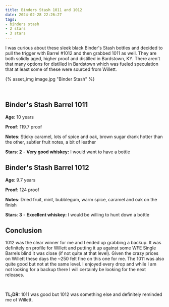 ```yaml
---
title: Binders Stash 1011 and 1012
date: 2024-02-28 22:26:27
tags:
- binders stash
- 2 stars
- 3 stars
---
```


I was curious about these sleek black Binder's Stash bottles and decided to pull the trigger with Barrel #1012 and then grabbed 1011 as well. They are both solidly aged, higher proof and distilled in Bardstown, KY. There aren't that many options for distilled in Bardstown which was fueled speculation that at least some of these were sourced from Willett.

{% asset_img image.jpg "Binder Stash" %}

&nbsp;

## Binder's Stash Barrel 1011

**Age**: 10 years

**Proof**: 119.7 proof

**Notes**: Sticky caramel, lots of spice and oak, brown sugar drank hotter than the other, subtler fruit notes, a bit of leather

**Stars**: **2** - **Very good whiskey:** I would want to have a bottle

## Binder's Stash Barrel 1012

**Age**: 9.7 years

**Proof**: 124 proof

**Notes**: Dried fruit, mint, bubblegum, warm spice, caramel and oak on the finish

**Stars**: **3** - **Excellent whiskey:** I would be willing to hunt down a bottle


## Conclusion

1012 was the clear winner for me and I ended up grabbing a backup. It was definitely on profile for Willett and putting it up against some WFE Single Barrels blind it was close (if not quite at that level). Given the crazy prices on Willett these days the ~250 felt fine on this one for me. The 1011 was also quite good but not at the same level. I enjoyed every drop and while I am not looking for a backup there I will certainly be looking for the next releases.

&nbsp;

**TL;DR:** 1011 was good but 1012 was something else and definitely reminded me of Willett.
